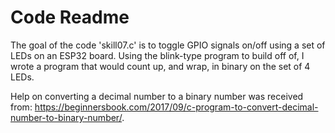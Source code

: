 # Code Readme

The goal of the code 'skill07.c' is to toggle GPIO signals on/off using a set
of LEDs on an ESP32 board. Using the blink-type program to build off of, I
wrote a program that would count up, and wrap, in binary on the set of 4 LEDs.

Help on converting a decimal number to a binary number was received from:
https://beginnersbook.com/2017/09/c-program-to-convert-decimal-number-to-binary-number/.
